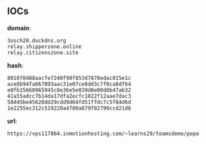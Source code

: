 
## IOCs

__domain__:

```text
3osch20.duckdns.org
relay.shipperzone.online
relay.citizenszone.site
```
__hash__:

```text
801078488aacfe7240f90f853d7878edac015e1c
ace8b94fa667893aac31e07ce8dd3c7f0ca8df64
e0fb15660965945c8e36e5e039d0e00d8b47ab32
41a55adcc7b14da17dfa2ecfc1822f12aae7dac3
58d45be45628dd29cdd9d64fd51ffdc7c5f84d6d
1e2255ec312c519220a4700a079f02799ccd21d6
```
__url__:

```text
https://vps117864.inmotionhosting.com/~learns29/teamsdemo/popo
```